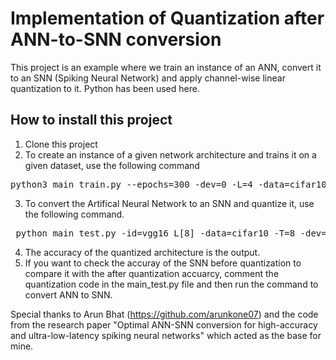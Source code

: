 # Implementation of Quantization after ANN-to-SNN conversion
This project is an example where we train an instance of an ANN, convert it to an SNN (Spiking Neural Network) and apply channel-wise linear quantization to it. Python has been used here.
## How to install this project
1. Clone this project
2. To create an instance of a given network architecture and trains it on a given dataset, use the following command
 <pre>python3 main_train.py --epochs=300 -dev=0 -L=4 -data=cifar10</pre> 
3. To convert the Artifical Neural Network to an SNN and quantize it, use the following command.
 <pre> python main_test.py -id=vgg16_L[8] -data=cifar10 -T=8 -dev=0</pre>
4. The accuracy of the quantized architecture is the output.
5. If you want to check the accuray of the SNN before quantization to compare it with the after quantization accuarcy, comment the quantization code in the main_test.py file and then run the command to convert ANN to SNN.

Special thanks to Arun Bhat (https://github.com/arunkone07) and the code from the research paper "Optimal ANN-SNN conversion for high-accuracy and ultra-low-latency spiking neural networks" which acted as the base for mine.
